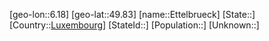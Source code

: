 ﻿---
location: [49.83,6.18]
type: City
tags:
- geo/City


SpocWebEntityId: 30086
isDeleted: false
confidential: public

---
[geo-lon::6.18]
[geo-lat::49.83]
[name::Ettelbrueck]
[State::]
[Country::[Luxembourg](geo/Continent/Europe/Luxembourg.md)]
[StateId::]
[Population::]
[Unknown::]

